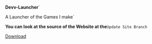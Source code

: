 **Devv-Launcher**`

A Launcher of the Games I make`


**You can look at the source of the Website at the**`Update Site Branch`

  <p><a href="https://github.com/pixthehe/Devv-Launcher/archive/master.zip">Download</a></p>
